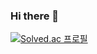 ### Hi there 👋

[![Solved.ac
프로필](http://mazassumnida.wtf/api/v2/generate_badge?boj=stu0430)](https://solved.ac/stu0430/)
